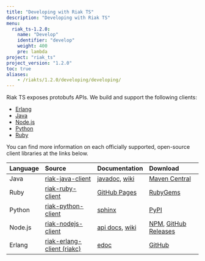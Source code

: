 ```yaml
---
title: "Developing with Riak TS"
description: "Developing with Riak TS"
menu:
  riak_ts-1.2.0:
    name: "Develop"
    identifier: "develop"
    weight: 400
    pre: lambda
project: "riak_ts"
project_version: "1.2.0"
toc: true
aliases:
    - /riakts/1.2.0/developing/developing/
---
```



[erlang]: erlang/
[java]: java/
[nodejs]: nodejs/
[python]: python/
[ruby]: ruby/


Riak TS exposes protobufs APIs. We build and support the following clients:

* [Erlang][erlang]
* [Java][java]
* [Node.js][nodejs]
* [Python][python]
* [Ruby][ruby]

You can find more information on each officially supported, open-source client libraries at the links below.

Language | Source | Documentation | Download
:--------|:-------|:--------------|:--------
Java | [riak-java-client](https://github.com/basho/riak-java-client) | [javadoc](http://basho.github.com/riak-java-client), [wiki](https://github.com/basho/riak-java-client/wiki) | [Maven Central](http://search.maven.org/?#search%7Cgav%7C1%7Cg%3A%22com.basho.riak%22%20AND%20a%3A%22riak-client%22) |
Ruby | [riak-ruby-client](https://github.com/basho/riak-ruby-client) | [GitHub Pages](http://basho.github.io/riak-ruby-client/) | [RubyGems](https://rubygems.org/gems/riak-client)
Python | [riak-python-client](https://github.com/basho/riak-python-client) | [sphinx](http://basho.github.com/riak-python-client) | [PyPI](http://pypi.python.org/pypi?:action=display&name=riak#downloads)
Node.js | [riak-nodejs-client](https://github.com/basho/riak-nodejs-client) | [api docs](http://basho.github.com/riak-nodejs-client/), [wiki](https://github.com/basho/riak-nodejs-client/wiki) | [NPM](https://www.npmjs.com/package/basho-riak-client), [GitHub Releases](https://github.com/basho/riak-nodejs-client/releases)
Erlang | [riak-erlang-client (riakc)](https://github.com/basho/riak-erlang-client) | [edoc](http://basho.github.com/riak-erlang-client/) | [GitHub](https://github.com/basho/riak-erlang-client)
